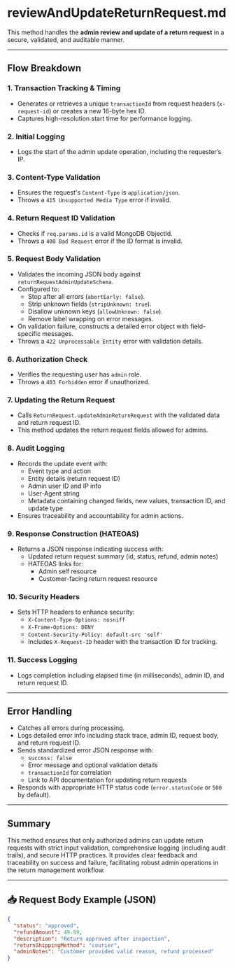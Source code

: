 # reviewAndUpdateReturnRequest.md

This method handles the **admin review and update of a return request** in a secure, validated, and auditable manner.

---

## Flow Breakdown

### 1. Transaction Tracking & Timing
- Generates or retrieves a unique `transactionId` from request headers (`x-request-id`) or creates a new 16-byte hex ID.
- Captures high-resolution start time for performance logging.

### 2. Initial Logging
- Logs the start of the admin update operation, including the requester’s IP.

### 3. Content-Type Validation
- Ensures the request's `Content-Type` is `application/json`.
- Throws a `415 Unsupported Media Type` error if invalid.

### 4. Return Request ID Validation
- Checks if `req.params.id` is a valid MongoDB ObjectId.
- Throws a `400 Bad Request` error if the ID format is invalid.

### 5. Request Body Validation
- Validates the incoming JSON body against `returnRequestAdminUpdateSchema`.
- Configured to:
  - Stop after all errors (`abortEarly: false`).
  - Strip unknown fields (`stripUnknown: true`).
  - Disallow unknown keys (`allowUnknown: false`).
  - Remove label wrapping on error messages.
- On validation failure, constructs a detailed error object with field-specific messages.
- Throws a `422 Unprocessable Entity` error with validation details.

### 6. Authorization Check
- Verifies the requesting user has `admin` role.
- Throws a `403 Forbidden` error if unauthorized.

### 7. Updating the Return Request
- Calls `ReturnRequest.updateAdminReturnRequest` with the validated data and return request ID.
- This method updates the return request fields allowed for admins.

### 8. Audit Logging
- Records the update event with:
  - Event type and action
  - Entity details (return request ID)
  - Admin user ID and IP info
  - User-Agent string
  - Metadata containing changed fields, new values, transaction ID, and update type
- Ensures traceability and accountability for admin actions.

### 9. Response Construction (HATEOAS)
- Returns a JSON response indicating success with:
  - Updated return request summary (id, status, refund, admin notes)
  - HATEOAS links for:
    - Admin self resource
    - Customer-facing return request resource

### 10. Security Headers
- Sets HTTP headers to enhance security:
  - `X-Content-Type-Options: nosniff`
  - `X-Frame-Options: DENY`
  - `Content-Security-Policy: default-src 'self'`
  - Includes `X-Request-ID` header with the transaction ID for tracking.

### 11. Success Logging
- Logs completion including elapsed time (in milliseconds), admin ID, and return request ID.

---

## Error Handling

- Catches all errors during processing.
- Logs detailed error info including stack trace, admin ID, request body, and return request ID.
- Sends standardized error JSON response with:
  - `success: false`
  - Error message and optional validation details
  - `transactionId` for correlation
  - Link to API documentation for updating return requests
- Responds with appropriate HTTP status code (`error.statusCode` or `500` by default).

---

## Summary

This method ensures that only authorized admins can update return requests with strict input validation, comprehensive logging (including audit trails), and secure HTTP practices. It provides clear feedback and traceability on success and failure, facilitating robust admin operations in the return management workflow.

---

## 📥 Request Body Example (JSON)

```json
{
  "status": "approved",
  "refundAmount": 49.99,
  "description": "Return approved after inspection",
  "returnShippingMethod": "courier",
  "adminNotes": "Customer provided valid reason, refund processed"
}
